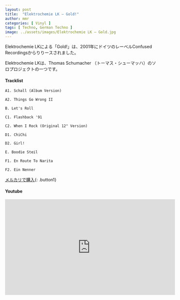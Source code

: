 ```yaml
---
layout: post
title:  "Elektrochemie LK – Gold!"
author: mmr
categories: [ Vinyl ]
tags: [ Techno, German Techno ]
image: ../assets/images/Elektrochemie LK – Gold.jpg
---
```


Elektrochemie LKによる「Gold!」は、2001年にドイツのレーベルConfused Recordingsからりりースされました。

Elektrochemie LKは、Thomas Schumacher （トーマス・シューマッハ）のソロプロジェクトの一つです。

#### Tracklist
```md
A1. Schall (Album Version)

A2. Things Go Wrong II

B. Let's Roll

C1. Flashback '91

C2. When I Rock (Original 12" Version)

D1. ChiChi

D2. Girl!

E. Boodie Steil

F1. En Route To Narita

F2. Ein Nenner
```

[メルカリで購入](https://jp.mercari.com/item/m11889088321?afid=6142608987){: .button1}

#### Youtube
<iframe width="560" height="315" src="https://www.youtube.com/embed/5a0CGdwrYZ0?si=P5wPGVTGzGzS0TOk" title="YouTube video player" frameborder="0" allow="accelerometer; autoplay; clipboard-write; encrypted-media; gyroscope; picture-in-picture; web-share" referrerpolicy="strict-origin-when-cross-origin" allowfullscreen></iframe>